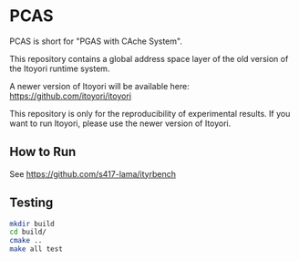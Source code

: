 # PCAS

PCAS is short for "PGAS with CAche System".

This repository contains a global address space layer of the old version of the Itoyori runtime system.

A newer version of Itoyori will be available here: https://github.com/itoyori/itoyori

This repository is only for the reproducibility of experimental results. If you want to run Itoyori, please use the newer version of Itoyori.

## How to Run

See https://github.com/s417-lama/ityrbench

## Testing

```sh
mkdir build
cd build/
cmake ..
make all test
```
